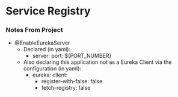 # Service Registry

### Notes From Project
- @EnableEurekaServer
  - Declared (in yaml):
    - server: port: ${PORT_NUMBER}
  - Also declaring this application not as a Eureka Client via the configuration (in yaml):
    - eureka: client:
      - register-with-false: false
      - fetch-registry: false